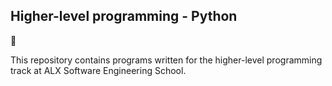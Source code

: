 <h2><b>Higher-level programming - Python</b></h2>

🔗

This repository contains programs written for the higher-level programming track at ALX Software Engineering  School.
